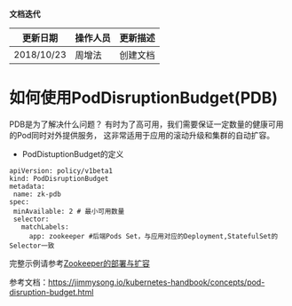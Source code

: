 **文档迭代**

|  更新日期 | 操作人员  | 更新描述  |
| ------------ | ------------ | ------------ |
|  2018/10/23 |周增法    | 创建文档  |

#  如何使用PodDisruptionBudget(PDB)
 
PDB是为了解决什么问题？
  有时为了高可用，我们需要保证一定数量的健康可用的Pod同时对外提供服务， 这非常适用于应用的滚动升级和集群的自动扩容。
 
 - PodDistuptionBudget的定义
 ```
 apiVersion: policy/v1beta1
kind: PodDisruptionBudget
metadata:
  name: zk-pdb
spec:
  minAvailable: 2 # 最小可用数量 
  selector:
    matchLabels:
      app: zookeeper #后端Pods Set，与应用对应的Deployment,StatefulSet的Selector一致
```
完整示例请参考[Zookeeper的部署与扩容](http://seafile.kodgames.net/lib/3b166c5a-420c-430e-bd42-731e598e9596/file/%E5%91%A8%E5%A2%9E%E6%B3%95/Zookeeper%E7%9A%84K8s%E9%83%A8%E7%BD%B2%E4%B8%8E%E6%89%A9%E5%AE%B9.md "Zookeeper的部署与扩容")
 
 参考文档：https://jimmysong.io/kubernetes-handbook/concepts/pod-disruption-budget.html